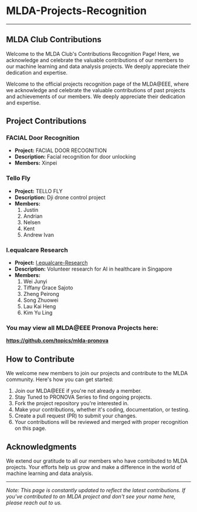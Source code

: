 # MLDA-Projects-Recognition

---
MLDA Club Contributions
---

Welcome to the MLDA Club's Contributions Recognition Page! Here, we acknowledge and celebrate the valuable contributions of our members to our machine learning and data analysis projects. We deeply appreciate their dedication and expertise.

Welcome to the official projects recognition page of the MLDA@EEE, where we acknowledge and celebrate the valuable contributions of past projects and achievements of our members. We deeply appreciate their dedication and expertise.

## Project Contributions

### FACIAL Door Recognition
- **Project:** FACIAL DOOR RECOGNITION
- **Description:** Facial recognition for door unlocking
- **Members:** Xinpei 

### Tello Fly
- **Project:** TELLO FLY
- **Description:** Dji drone control project
- **Members:**
  1. Justin
  2. Andrian
  3. Nelsen
  4. Kent
  5. Andrew Ivan
 
### I.equalcare Research
- **Project:** [I.equalcare-Research](https://github.com/MLDA-NTU/I.equalcare-Research)
- **Description:** Volunteer research for AI in healthcare in Singapore
- **Members:**
  1. Wei Junyi
  2. Tiffany Grace Sajoto
  3. Zheng Peirong
  4. Song Zhuowei
  5. Lau Kai Heng
  6. Kim Yu Ling

### You may view all MLDA@EEE Pronova Projects here:
 **https://github.com/topics/mlda-pronova**

## How to Contribute

We welcome new members to join our projects and contribute to the MLDA community. Here's how you can get started:

1. Join our MLDA@EEE if you're not already a member.
2. Stay Tuned to PRONOVA Series to find ongoing projects.
3. Fork the project repository you're interested in.
4. Make your contributions, whether it's coding, documentation, or testing.
5. Create a pull request (PR) to submit your changes.
6. Your contributions will be reviewed and merged with proper recognition on this page.

## Acknowledgments

We extend our gratitude to all our members who have contributed to MLDA projects. Your efforts help us grow and make a difference in the world of machine learning and data analysis.

---

*Note: This page is constantly updated to reflect the latest contributions. If you've contributed to an MLDA project and don't see your name here, please reach out to us.*
